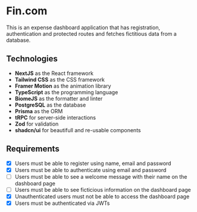 # Fin.com

This is an expense dashboard application that has registration, authentication and protected routes and fetches fictitious data from a database.

## Technologies

- **NextJS** as the React framework
- **Tailwind CSS** as the CSS framework
- **Framer Motion** as the animation library
- **TypeScript** as the programming language
- **BiomeJS** as the formatter and linter
- **PostgreSQL** as the database
- **Prisma** as the ORM
- **tRPC** for server-side interactions
- **Zod** for validation
- **shadcn/ui** for beautifull and re-usable components

## Requirements

- [x] Users must be able to register using name, email and password
- [x] Users must be able to authenticate using email and password
- [ ] Users must be able to see a welcome message with their name on the dashboard page
- [ ] Users must be able to see ficticious information on the dashboard page
- [x] Unauthenticated users must not be able to access the dashboard page
- [x] Users must be authenticated via JWTs
